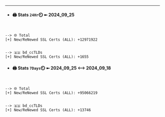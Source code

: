 

---
- #### 🖨️ **Stats** `24Hr`⏲️ ➼ 2024_09_25
```console


--> 🌐 Total
[+] New/ReNewed SSL Certs (ALL): +12971922


--> 🇧🇩 bd_ccTLDs
[+] New/ReNewed SSL Certs (ALL): +1655

```

- #### 🖨️ **Stats** `7Days`⏲️ ➼ 2024_09_25 <--> 2024_09_18
```console


--> 🌐 Total
[+] New/ReNewed SSL Certs (ALL): +95066219


--> 🇧🇩 bd_ccTLDs
[+] New/ReNewed SSL Certs (ALL): +13746

```

